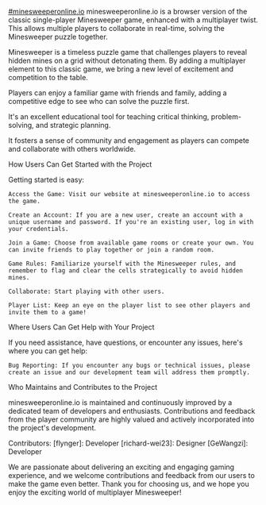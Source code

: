 [#minesweeperonline.io](https://www.minesweeperonline.io/)
minesweeperonline.io is a browser version of the classic single-player Minesweeper game, enhanced with a multiplayer twist. This allows multiple players to collaborate in real-time, solving the Minesweeper puzzle together.


Minesweeper is a timeless puzzle game that challenges players to reveal hidden mines on a grid without detonating them. By adding a multiplayer element to this classic game, we bring a new level of excitement and competition to the table. 

Players can enjoy a familiar game with friends and family, adding a competitive edge to see who can solve the puzzle first.

It's an excellent educational tool for teaching critical thinking, problem-solving, and strategic planning.

It fosters a sense of community and engagement as players can compete and collaborate with others worldwide.


How Users Can Get Started with the Project

Getting started is easy:

    Access the Game: Visit our website at minesweeperonline.io to access the game.
    
    Create an Account: If you are a new user, create an account with a unique username and password. If you're an existing user, log in with your credentials.
    
    Join a Game: Choose from available game rooms or create your own. You can invite friends to play together or join a random room.
    
    Game Rules: Familiarize yourself with the Minesweeper rules, and remember to flag and clear the cells strategically to avoid hidden mines.
    
    Collaborate: Start playing with other users.
    
    Player List: Keep an eye on the player list to see other players and invite them to a game!


Where Users Can Get Help with Your Project

If you need assistance, have questions, or encounter any issues, here's where you can get help:

    Bug Reporting: If you encounter any bugs or technical issues, please create an issue and our development team will address them promptly.


Who Maintains and Contributes to the Project

minesweeperonline.io is maintained and continuously improved by a dedicated team of developers and enthusiasts. Contributions and feedback from the player community are highly valued and actively incorporated into the project's development.


Contributors:
    [flynger]: Developer
    [richard-wei23]: Designer
    [GeWangzi]: Developer

We are passionate about delivering an exciting and engaging gaming experience, and we welcome contributions and feedback from our users to make the game even better.
Thank you for choosing us, and we hope you enjoy the exciting world of multiplayer Minesweeper!
